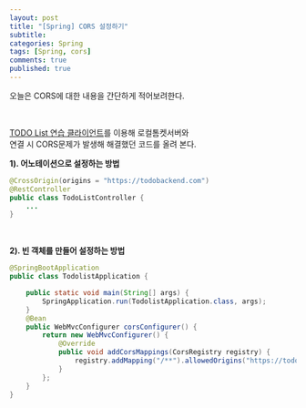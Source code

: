 ```yaml
---
layout: post
title: "[Spring] CORS 설정하기"
subtitle: 
categories: Spring
tags: [Spring, cors]
comments: true
published: true
---
```


오늘은 CORS에 대한 내용을 간단하게 적어보려한다.

<br/>

[TODO List 연습 클라이언트]를 이용해 로컬톰켓서버와  
연결 시 CORS문제가 발생해 해결했던 코드를 올려 본다.


**1). 어노테이션으로 설정하는 방법**
```java
@CrossOrigin(origins = "https://todobackend.com")
@RestController
public class TodoListController {
    ...
}
```



<br/>

**2). 빈 객체를 만들어 설정하는 방법**

```java
@SpringBootApplication
public class TodolistApplication {

	public static void main(String[] args) {
		SpringApplication.run(TodolistApplication.class, args);
	}
	@Bean
	public WebMvcConfigurer corsConfigurer() {
		return new WebMvcConfigurer() {
			@Override
			public void addCorsMappings(CorsRegistry registry) {
				registry.addMapping("/**").allowedOrigins("https://todobackend.com/");
			}
		};
	}
}
```






[TODO List 연습 클라이언트]: https://todobackend.com